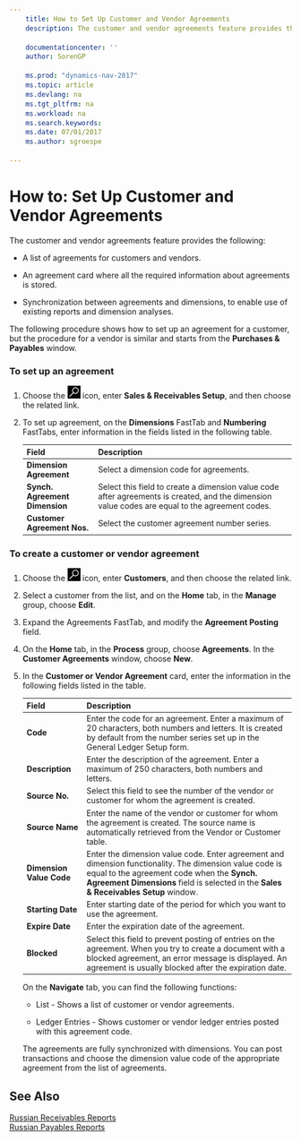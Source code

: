 ```yaml
---
    title: How to Set Up Customer and Vendor Agreements 
    description: The customer and vendor agreements feature provides the following:
    
    documentationcenter: ''
    author: SorenGP

    ms.prod: "dynamics-nav-2017"
    ms.topic: article
    ms.devlang: na
    ms.tgt_pltfrm: na
    ms.workload: na
    ms.search.keywords:
    ms.date: 07/01/2017
    ms.author: sgroespe

---
```

# How to: Set Up Customer and Vendor Agreements
The customer and vendor agreements feature provides the following:  
  
-   A list of agreements for customers and vendors.  
  
-   An agreement card where all the required information about agreements is stored.  
  
-   Synchronization between agreements and dimensions, to enable use of existing reports and dimension analyses.  
  
 The following procedure shows how to set up an agreement for a customer, but the procedure for a vendor is similar and starts from the **Purchases & Payables** window.  
  
### To set up an agreement  
  
1.  Choose the ![Search for Page or Report](../../media/ui-search/search_small.png "Search for Page or Report icon") icon, enter **Sales & Receivables Setup**, and then choose the related link.  
  
2.  To set up agreement, on the **Dimensions** FastTab and **Numbering** FastTabs, enter information in the fields listed in the following table.  
  
    |Field|Description|  
    |-----------|-----------------|  
    |**Dimension Agreement**|Select a dimension code for agreements.|  
    |**Synch. Agreement Dimension**|Select this field to create a dimension value code after agreements is created, and the dimension value codes are equal to the agreement codes.|  
    |**Customer Agreement Nos.**|Select the customer agreement number series.|  
  
### To create a customer or vendor agreement  
  
1.  Choose the ![Search for Page or Report](../../media/ui-search/search_small.png "Search for Page or Report icon") icon, enter **Customers**, and then choose the related link.  
  
2.  Select a customer from the list, and on the **Home** tab, in the **Manage** group, choose **Edit**.  
  
3.  Expand the Agreements FastTab, and modify the **Agreement Posting** field.  
  
4.  On the **Home** tab, in the **Process** group, choose **Agreements**. In the **Customer Agreements** window, choose **New**.  
  
5.  In the **Customer or Vendor Agreement** card, enter the information in the following fields listed in the table.  
  
    |Field|Description|  
    |-----------|-----------------|  
    |**Code**|Enter the code for an agreement. Enter a maximum of 20 characters, both numbers and letters. It is created by default from the number series set up in the General Ledger Setup form.|  
    |**Description**|Enter the description of the agreement. Enter a maximum of 250 characters, both numbers and letters.|  
    |**Source No.**|Select this field to see the number of the vendor or customer for whom the agreement is created.|  
    |**Source Name**|Enter the name of the vendor or customer for whom the agreement is created. The source name is automatically retrieved from the Vendor or Customer table.|  
    |**Dimension Value Code**|Enter the dimension value code. Enter agreement and dimension functionality. The dimension value code is equal to the agreement code when the **Synch. Agreement Dimensions** field is selected in the **Sales & Receivables Setup** window.|  
    |**Starting Date**|Enter starting date of the period for which you want to use the agreement.|  
    |**Expire Date**|Enter the expiration date of the agreement.|  
    |**Blocked**|Select this field to prevent posting of entries on the agreement. When you try to create a document with a blocked agreement, an error message is displayed. An agreement is usually blocked after the expiration date.|  
  
     On the **Navigate** tab, you can find the following functions:  
  
    -   List - Shows a list of customer or vendor agreements.  
  
    -   Ledger Entries - Shows customer or vendor ledger entries posted with this agreement code.  
  
     The agreements are fully synchronized with dimensions. You can post transactions and choose the dimension value code of the appropriate agreement from the list of agreements.  
  
## See Also  
 [Russian Receivables Reports](russian-receivables-reports.md)   
 [Russian Payables Reports](russian-payables-reports.md)